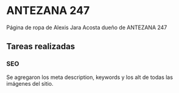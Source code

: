 # ANTEZANA 247

Página de ropa de Alexis Jara Acosta dueño de ANTEZANA 247

## Tareas realizadas

### SEO

Se agregaron los meta description, keywords y los alt de todas las imágenes del sitio.

